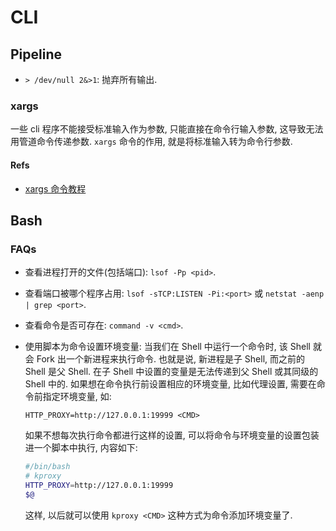 # CLI

## Pipeline
* `> /dev/null 2&>1`: 抛弃所有输出.

### xargs
一些 cli 程序不能接受标准输入作为参数, 只能直接在命令行输入参数, 这导致无法用管道命令传递参数. `xargs` 命令的作用, 就是将标准输入转为命令行参数.

#### Refs
* [xargs 命令教程](http://www.ruanyifeng.com/blog/2019/08/xargs-tutorial.html)


## Bash
### FAQs
* 查看进程打开的文件(包括端口): `lsof -Pp <pid>`.
* 查看端口被哪个程序占用: `lsof -sTCP:LISTEN -Pi:<port>` 或 `netstat -aenp | grep <port>`.
* 查看命令是否可存在: `command -v <cmd>`.
* 使用脚本为命令设置环境变量:
    当我们在 Shell 中运行一个命令时, 该 Shell 就会 Fork 出一个新进程来执行命令. 也就是说, 新进程是子 Shell, 而之前的 Shell 是父 Shell. 在子 Shell 中设置的变量是无法传递到父 Shell 或其同级的 Shell 中的.
    如果想在命令执行前设置相应的环境变量, 比如代理设置, 需要在命令前指定环境变量, 如:
    ```shell
    HTTP_PROXY=http://127.0.0.1:19999 <CMD>
    ```
    如果不想每次执行命令都进行这样的设置, 可以将命令与环境变量的设置包装进一个脚本中执行, 内容如下:
    
    ```bash
    #/bin/bash
    # kproxy
    HTTP_PROXY=http://127.0.0.1:19999 
    $@  
    ```
    这样, 以后就可以使用 `kproxy <CMD>` 这种方式为命令添加环境变量了.